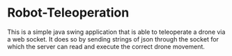 # Robot-Teleoperation
This is a simple java swing application that is able to teleoperate a drone via a web socket.
It does so by sending strings of json through the socket for which the server can read and execute the correct drone movement.
